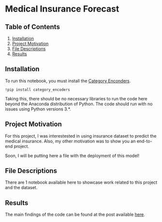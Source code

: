 # Medical Insurance Forecast

## Table of Contents

1. [Installation](#installation)
2. [Project Motivation](#motivation)
3. [File Descriptions](#files)
4. [Results](#results)

## Installation <a name="installation"></a>

To run this notebook, you must install the [Category Enconders](https://contrib.scikit-learn.org/category_encoders/).

```
!pip install category_encoders
```

Taking this, there should be no necessary libraries to run the code here beyond the Anaconda distribution of Python.  The code should run with no issues using Python versions 3.*.

## Project Motivation<a name="motivation"></a>

For this project, I was interestested in using insurance dataset to predict the medical insurance. Also, my other motivation was to show you an end-to-end project.

Soon, I will be putting here a file with the deployment of this model!

## File Descriptions <a name="files"></a>

There are 1 notebook available here to showcase work related to this project and the dataset.

## Results<a name="results"></a>

The main findings of the code can be found at the post available [here](https://pandascouple.medium.com/projeto-de-machine-learning-previs%C3%A3o-de-pre%C3%A7o-de-seguro-m%C3%A9dico-uma-abordagem-bem-completa-396feacc5c55).
